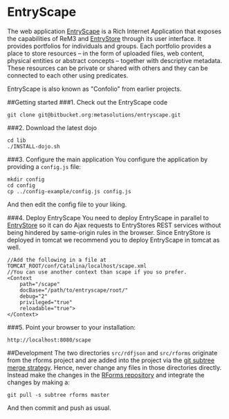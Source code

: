 # EntryScape

The web application [EntryScape](http://www.entryscape.com) is a Rich Internet Application that exposes the capabilities
of ReM3 and [EntryStore](http://www.entrystore.org) through its user interface.
It provides portfolios for individuals and groups. Each portfolio provides a place to store resources – in the form of
uploaded files, web content, physical entities or abstract concepts – together with descriptive metadata.
These resources can be private or shared with others and they can be connected to each other using predicates.

EntryScape is also known as "Confolio" from earlier projects.

##Getting started
###1. Check out the EntryScape code

    git clone git@bitbucket.org:metasolutions/entryscape.git

###2. Download the latest dojo

    cd lib
    ./INSTALL-dojo.sh

###3. Configure the main application
You configure the application by providing a `config.js` file:

    mkdir config
    cd config
    cp ../config-example/config.js config.js

And then edit the config file to your liking.

###4. Deploy EntryScape
You need to deploy EntryScape in parallel to [EntryStore](https://bitbucket.org/metasolutions/entrystore) so it can do
Ajax requests to EntryStores REST services without being hindered by same-origin rules in the browser.
Since EntryStore is deployed in tomcat we recommend you to deploy EntryScape in tomcat as well.

    //Add the following in a file at TOMCAT_ROOT/conf/Catalina/localhost/scape.xml
    //You can use another context than scape if you so prefer.
    <Context
        path="/scape"
        docBase="/path/to/entryscape/root/"
        debug="2"
        privileged="true"
        reloadable="true">
    </Context>

###5. Point your browser to your installation:

    http://localhost:8080/scape

##Development
The two directories `src/rdfjson` and `src/rforms` originate from the rforms project and are added into the project via
the [git subtree merge strategy](https://www.kernel.org/pub/software/scm/git/docs/howto/using-merge-subtree.html).
Hence, never change any files in those directories directly. Instead make the changes
in the [RForms repository](https://bitbucket.org/metasolutions/rforms) and integrate the changes by making a:

    git pull -s subtree rforms master

And then commit and push as usual.
